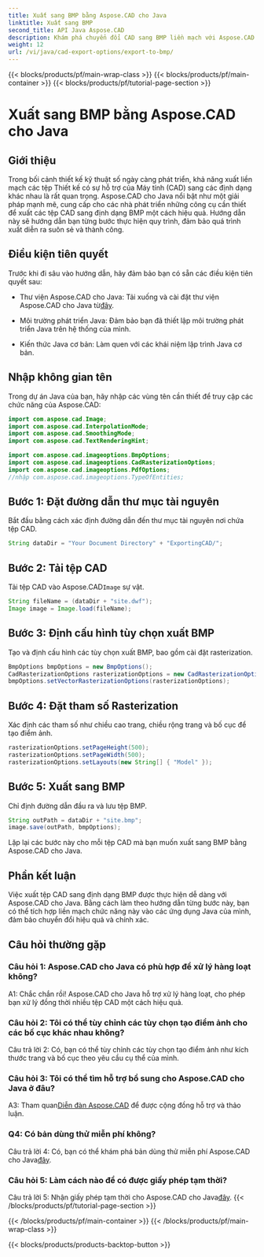 ```yaml
---
title: Xuất sang BMP bằng Aspose.CAD cho Java
linktitle: Xuất sang BMP
second_title: API Java Aspose.CAD
description: Khám phá chuyển đổi CAD sang BMP liền mạch với Aspose.CAD cho Java. Hãy làm theo hướng dẫn từng bước của chúng tôi để xuất khẩu hiệu quả và chính xác.
weight: 12
url: /vi/java/cad-export-options/export-to-bmp/
---
```


{{< blocks/products/pf/main-wrap-class >}}
{{< blocks/products/pf/main-container >}}
{{< blocks/products/pf/tutorial-page-section >}}

# Xuất sang BMP bằng Aspose.CAD cho Java

## Giới thiệu

Trong bối cảnh thiết kế kỹ thuật số ngày càng phát triển, khả năng xuất liền mạch các tệp Thiết kế có sự hỗ trợ của Máy tính (CAD) sang các định dạng khác nhau là rất quan trọng. Aspose.CAD cho Java nổi bật như một giải pháp mạnh mẽ, cung cấp cho các nhà phát triển những công cụ cần thiết để xuất các tệp CAD sang định dạng BMP một cách hiệu quả. Hướng dẫn này sẽ hướng dẫn bạn từng bước thực hiện quy trình, đảm bảo quá trình xuất diễn ra suôn sẻ và thành công.

## Điều kiện tiên quyết

Trước khi đi sâu vào hướng dẫn, hãy đảm bảo bạn có sẵn các điều kiện tiên quyết sau:

- Thư viện Aspose.CAD cho Java: Tải xuống và cài đặt thư viện Aspose.CAD cho Java từ[đây](https://releases.aspose.com/cad/java/).

- Môi trường phát triển Java: Đảm bảo bạn đã thiết lập môi trường phát triển Java trên hệ thống của mình.

- Kiến thức Java cơ bản: Làm quen với các khái niệm lập trình Java cơ bản.

## Nhập không gian tên

Trong dự án Java của bạn, hãy nhập các vùng tên cần thiết để truy cập các chức năng của Aspose.CAD:

```java
import com.aspose.cad.Image;
import com.aspose.cad.InterpolationMode;
import com.aspose.cad.SmoothingMode;
import com.aspose.cad.TextRenderingHint;

import com.aspose.cad.imageoptions.BmpOptions;
import com.aspose.cad.imageoptions.CadRasterizationOptions;
import com.aspose.cad.imageoptions.PdfOptions;
//nhập com.aspose.cad.imageoptions.TypeOfEntities;
```

## Bước 1: Đặt đường dẫn thư mục tài nguyên

Bắt đầu bằng cách xác định đường dẫn đến thư mục tài nguyên nơi chứa tệp CAD.

```java
String dataDir = "Your Document Directory" + "ExportingCAD/";
```

## Bước 2: Tải tệp CAD

 Tải tệp CAD vào Aspose.CAD`Image` sự vật.

```java
String fileName = (dataDir + "site.dwf");
Image image = Image.load(fileName);
```

## Bước 3: Định cấu hình tùy chọn xuất BMP

Tạo và định cấu hình các tùy chọn xuất BMP, bao gồm cài đặt rasterization.

```java
BmpOptions bmpOptions = new BmpOptions();
CadRasterizationOptions rasterizationOptions = new CadRasterizationOptions();
bmpOptions.setVectorRasterizationOptions(rasterizationOptions);
```

## Bước 4: Đặt tham số Rasterization

Xác định các tham số như chiều cao trang, chiều rộng trang và bố cục để tạo điểm ảnh.

```java
rasterizationOptions.setPageHeight(500);
rasterizationOptions.setPageWidth(500);
rasterizationOptions.setLayouts(new String[] { "Model" });
```

## Bước 5: Xuất sang BMP

Chỉ định đường dẫn đầu ra và lưu tệp BMP.

```java
String outPath = dataDir + "site.bmp";
image.save(outPath, bmpOptions);
```

Lặp lại các bước này cho mỗi tệp CAD mà bạn muốn xuất sang BMP bằng Aspose.CAD cho Java.

## Phần kết luận

Việc xuất tệp CAD sang định dạng BMP được thực hiện dễ dàng với Aspose.CAD cho Java. Bằng cách làm theo hướng dẫn từng bước này, bạn có thể tích hợp liền mạch chức năng này vào các ứng dụng Java của mình, đảm bảo chuyển đổi hiệu quả và chính xác.

## Câu hỏi thường gặp

### Câu hỏi 1: Aspose.CAD cho Java có phù hợp để xử lý hàng loạt không?

A1: Chắc chắn rồi! Aspose.CAD cho Java hỗ trợ xử lý hàng loạt, cho phép bạn xử lý đồng thời nhiều tệp CAD một cách hiệu quả.

### Câu hỏi 2: Tôi có thể tùy chỉnh các tùy chọn tạo điểm ảnh cho các bố cục khác nhau không?

Câu trả lời 2: Có, bạn có thể tùy chỉnh các tùy chọn tạo điểm ảnh như kích thước trang và bố cục theo yêu cầu cụ thể của mình.

### Câu hỏi 3: Tôi có thể tìm hỗ trợ bổ sung cho Aspose.CAD cho Java ở đâu?

 A3: Tham quan[Diễn đàn Aspose.CAD](https://forum.aspose.com/c/cad/19) để được cộng đồng hỗ trợ và thảo luận.

### Q4: Có bản dùng thử miễn phí không?

 Câu trả lời 4: Có, bạn có thể khám phá bản dùng thử miễn phí Aspose.CAD cho Java[đây](https://releases.aspose.com/).

### Câu hỏi 5: Làm cách nào để có được giấy phép tạm thời?

 Câu trả lời 5: Nhận giấy phép tạm thời cho Aspose.CAD cho Java[đây](https://purchase.aspose.com/temporary-license/).
{{< /blocks/products/pf/tutorial-page-section >}}

{{< /blocks/products/pf/main-container >}}
{{< /blocks/products/pf/main-wrap-class >}}

{{< blocks/products/products-backtop-button >}}

